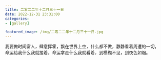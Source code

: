 ```yaml
---
title: 二零二二年十二月三十一日
date: 2022-12-31 23:31:00
categories:
- [gallery]

featured_image: /img/二零二二年十二月三十一日.jpg
---
```


我要做时间富人，肆意挥霍，飘在世界上空，什么都不做，静静看着周遭的一切，命运给我什么我就接着，命运拿走什么我就看着，到模糊不见，到夜色如烟。
